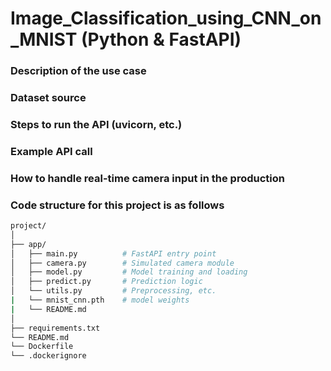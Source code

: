 # Image_Classification_using_CNN_on_MNIST (Python & FastAPI)

### Description of the use case
### Dataset source
### Steps to run the API (uvicorn, etc.)
### Example API call
### How to handle real-time camera input in the production

### Code structure for this project is as follows
```bash
project/
│
├── app/
│   ├── main.py          # FastAPI entry point
│   ├── camera.py        # Simulated camera module
│   ├── model.py         # Model training and loading
│   ├── predict.py       # Prediction logic
│   └── utils.py         # Preprocessing, etc.
|   └── mnist_cnn.pth    # model weights
|   └── README.md        
│  
├── requirements.txt
└── README.md
└── Dockerfile
└── .dockerignore

```
